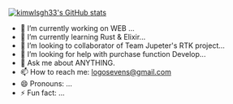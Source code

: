 [![kimwlsgh33's GitHub stats](https://github-readme-stats.vercel.app/api?username=kimwlsgh33&bg_color=1e1e2e&text_color=cdd6f4&icon_color=cba6f7&title_color=94e2d5)](https://github.com/kimwlsgh33/kimwlsgh33)

<!--
**kimwlsgh33/kimwlsgh33** is a ✨ _special_ ✨ repository because its `README.md` (this file) appears on your GitHub profile.

Here are some ideas to get you started:

- 🔭 I’m currently working on ...
- 🌱 I’m currently learning ...
- 👯 I’m looking to collaborate on ...
- 🤔 I’m looking for help with ...
- 💬 Ask me about ...
- 📫 How to reach me: ...
- 😄 Pronouns: ...
- ⚡ Fun fact: ...

[![Anurag's GitHub stats](https://github-readme-stats.vercel.app/api?username=kimwlsgh33)](https://github.com/anuraghazra/github-readme-stats)


[![Hits](https://hits.seeyoufarm.com/api/count/incr/badge.svg?
url=https%3A%2F%2Fgithub.com%2Fkimwlsgh33&count_bg=%231EBCDB&title_bg=%23555555&icon=verizon.svg&icon_color=%23E7E7E7&title=view_count&edge_flat=false)](https://hits.seeyoufarm.com)
-->
- 🔭 I’m currently working on WEB ...
- 🌱 I’m currently learning Rust & Elixir...
- 👯 I’m looking to collaborator of Team Jupeter's RTK project...
- 🤔 I’m looking for help with purchase function Develop...
- 💬 Ask me about ANYTHING.
- 📫 How to reach me: logosevens@gmail.com
- 😄 Pronouns: ...
- ⚡ Fun fact: ...
